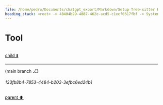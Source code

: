 ```yaml
---
file: /home/pedro/Documents/chatgpt_export/Markdown/Setup Tree-sitter Python parser.md
heading_stack: <root> -> 48404b29-4887-462e-acd5-c1ecf0317fbf -> System -> 116c69b9-0217-4c43-bedc-42dcbf0f826d -> System -> aaa2b2b9-a972-49a4-8072-387253454bc2 -> User -> 65ebe623-cb59-4071-a891-b0ecac4a7299 -> Assistant -> 3b9d8f44-31ea-4a18-a85c-2144c2c1c659 -> Tool -> 74a3cf29-c1fc-4242-817b-f8e9f83315ef -> Assistant -> 8801ae9a-ded1-475a-a3e9-bd817697ad99 -> Tool
---
```

# Tool

```python

```

[child ⬇️](#133fb8b4-7853-4484-b203-3efbc6ed24b1)

---

(main branch ⎇)
###### 133fb8b4-7853-4484-b203-3efbc6ed24b1
[parent ⬆️](#8801ae9a-ded1-475a-a3e9-bd817697ad99)
